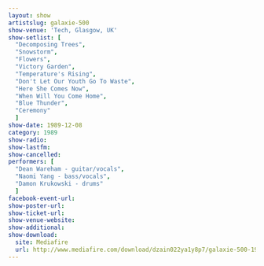 ```yaml
---
layout: show
artistslug: galaxie-500
show-venue: 'Tech, Glasgow, UK'
show-setlist: [
  "Decomposing Trees",
  "Snowstorm",
  "Flowers",
  "Victory Garden",
  "Temperature's Rising",
  "Don't Let Our Youth Go To Waste",
  "Here She Comes Now",
  "When Will You Come Home",
  "Blue Thunder",
  "Ceremony"
  ]
show-date: 1989-12-08
category: 1989
show-radio: 
show-lastfm: 
show-cancelled: 
performers: [
  "Dean Wareham - guitar/vocals",
  "Naomi Yang - bass/vocals",
  "Damon Krukowski - drums"
  ]
facebook-event-url: 
show-poster-url: 
show-ticket-url: 
show-venue-website: 
show-additional: 
show-download:
  site: Mediafire
  url: http://www.mediafire.com/download/dzain022ya1y8p7/galaxie-500-1989-12-08_-glasgow-tech-glasgow-uk.zip
---
```


